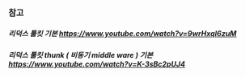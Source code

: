 ### 참고  
##### 리덕스 툴킷 기본 https://www.youtube.com/watch?v=9wrHxqI6zuM  
##### 리덕스 툴킷 thunk ( 비동기 middle ware ) 기본 https://www.youtube.com/watch?v=K-3sBc2pUJ4
